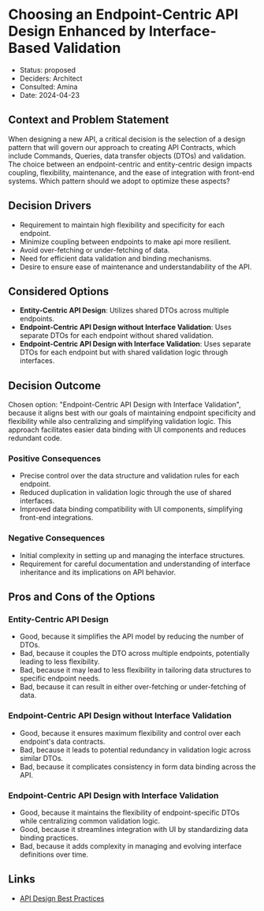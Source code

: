 # Choosing an Endpoint-Centric API Design Enhanced by Interface-Based Validation

* Status: proposed
* Deciders: Architect
* Consulted: Amina
* Date: 2024-04-23

## Context and Problem Statement

When designing a new API, a critical decision is the selection of a design pattern that will govern our approach to creating API Contracts, which include Commands, Queries, data transfer objects (DTOs) and validation. The choice between an endpoint-centric and entity-centric design impacts coupling, flexibility, maintenance, and the ease of integration with front-end systems. Which pattern should we adopt to optimize these aspects?

## Decision Drivers

* Requirement to maintain high flexibility and specificity for each endpoint.
* Minimize coupling between endpoints to make api more resilient.
* Avoid over-fetching or under-fetching of data.
* Need for efficient data validation and binding mechanisms.
* Desire to ensure ease of maintenance and understandability of the API.

## Considered Options

* **Entity-Centric API Design**: Utilizes shared DTOs across multiple endpoints.
* **Endpoint-Centric API Design without Interface Validation**: Uses separate DTOs for each endpoint without shared validation.
* **Endpoint-Centric API Design with Interface Validation**: Uses separate DTOs for each endpoint but with shared validation logic through interfaces.

## Decision Outcome

Chosen option: "Endpoint-Centric API Design with Interface Validation", because it aligns best with our goals of maintaining endpoint specificity and flexibility while also centralizing and simplifying validation logic. This approach facilitates easier data binding with UI components and reduces redundant code.

### Positive Consequences

* Precise control over the data structure and validation rules for each endpoint.
* Reduced duplication in validation logic through the use of shared interfaces.
* Improved data binding compatibility with UI components, simplifying front-end integrations.

### Negative Consequences

* Initial complexity in setting up and managing the interface structures.
* Requirement for careful documentation and understanding of interface inheritance and its implications on API behavior.

## Pros and Cons of the Options

### Entity-Centric API Design

* Good, because it simplifies the API model by reducing the number of DTOs.
* Bad, because it couples the DTO across multiple endpoints, potentially leading to less flexibility.
* Bad, because it may lead to less flexibility in tailoring data structures to specific endpoint needs.
* Bad, because it can result in either over-fetching or under-fetching of data.

### Endpoint-Centric API Design without Interface Validation

* Good, because it ensures maximum flexibility and control over each endpoint's data contracts.
* Bad, because it leads to potential redundancy in validation logic across similar DTOs.
* Bad, because it complicates consistency in form data binding across the API.

### Endpoint-Centric API Design with Interface Validation

* Good, because it maintains the flexibility of endpoint-specific DTOs while centralizing common validation logic.
* Good, because it streamlines integration with UI by standardizing data binding practices.
* Bad, because it adds complexity in managing and evolving interface definitions over time.

## Links

* [API Design Best Practices](https://example.com/api-design-best-practices)
